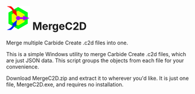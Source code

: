 # ![MergeC2D](https://github.com/ClayJarCom/MergeC2D/blob/master/MergeC2D.png) MergeC2D
Merge multiple Carbide Create .c2d files into one.

This is a simple Windows utility to merge Carbide Create .c2d files, which are just JSON data.  This script groups the objects from each file for your convenience.

Download MergeC2D.zip and extract it to wherever you'd like.  It is just one file, MergeC2D.exe, and requires no installation.
